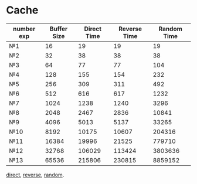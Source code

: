 # Cache

| number exp    | Buffer Size   |  Direct Time  | Reverse Time | Random Time   |
| ------------- | ------------- | ------------- | ------------- | ------------- |
| №1            | 16            | 19            | 19            | 19            |
| №2            | 32            | 38            | 38            | 38            |  
| №3            | 64            | 77            | 77            | 104           | 
| №4            | 128           | 155           | 154           | 232           | 
| №5            | 256           | 309           | 311           | 492           | 
| №6            | 512           | 616           | 617           | 1232          |
| №7            | 1024          | 1238          | 1240          | 3296          |
| №8            | 2048          | 2467          | 2836          | 10841         |
| №9            | 4096          | 5013          | 5137          | 33265         |
| №10           | 8192          | 10175         | 10607         | 204316        |
| №11           | 16384         | 19996         | 21525         | 779710        |
| №12           | 32768         | 106029        | 113424        | 3803636       |
| №13           | 65536         | 215806        | 230815        | 8859152       | 


[direct](http://htmlpreview.github.io/?https://github.com/Tygydyk/Cache/blob/master/direct.html),
[reverse](http://htmlpreview.github.io/?https://github.com/Tygydyk/Cache/blob/master/reverse.html),
[random](http://htmlpreview.github.io/?https://github.com/Tygydyk/Cache/blob/master/random.html).
